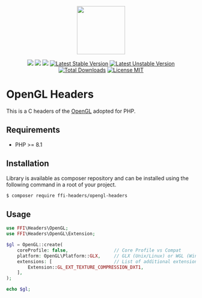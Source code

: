 <p align="center">
    <a href="https://github.com/php-ffi-headers">
        <img src="https://avatars.githubusercontent.com/u/101121010?s=256" width="128" />
    </a>
</p>

<p align="center">
    <a href="https://github.com/php-ffi-headers/opengl-headers/actions"><img src="https://github.com/php-ffi-headers/opengl-headers/workflows/build/badge.svg"></a>
    <a href="https://packagist.org/packages/ffi-headers/opengl-headers"><img src="https://img.shields.io/badge/PHP-8.1.0-ff0140.svg"></a>
    <a href="https://packagist.org/packages/ffi-headers/opengl-headers"><img src="https://img.shields.io/badge/OpenGL-4.6.0-cc3c20.svg"></a>
    <a href="https://packagist.org/packages/ffi-headers/opengl-headers"><img src="https://poser.pugx.org/ffi-headers/opengl-headers/version" alt="Latest Stable Version"></a>
    <a href="https://packagist.org/packages/ffi-headers/opengl-headers"><img src="https://poser.pugx.org/ffi-headers/opengl-headers/v/unstable" alt="Latest Unstable Version"></a>
    <a href="https://packagist.org/packages/ffi-headers/opengl-headers"><img src="https://poser.pugx.org/ffi-headers/opengl-headers/downloads" alt="Total Downloads"></a>
    <a href="https://raw.githubusercontent.com/php-ffi-headers/opengl-headers/master/LICENSE.md"><img src="https://poser.pugx.org/ffi-headers/opengl-headers/license" alt="License MIT"></a>
</p>

# OpenGL Headers

This is a C headers of the [OpenGL](https://github.com/KhronosGroup/OpenGL-Registry) adopted for PHP.

## Requirements

- PHP >= 8.1

## Installation

Library is available as composer repository and can be installed using the
following command in a root of your project.

```sh
$ composer require ffi-headers/opengl-headers
```

## Usage

```php
use FFI\Headers\OpenGL;
use FFI\Headers\OpenGL\Extension;

$gl = OpenGL::create(
    coreProfile: false,                 // Core Profile vs Compat
    platform: OpenGL\Platform::GLX,     // GLX (Unix/Linux) or WGL (Windows) 
    extensions: [                       // List of additional extensions
        Extension::GL_EXT_TEXTURE_COMPRESSION_DXT1,
    ],
);

echo $gl;
```
